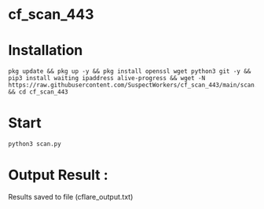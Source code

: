 # cf_scan_443


# Installation 
```
pkg update && pkg up -y && pkg install openssl wget python3 git -y && pip3 install waiting ipaddress alive-progress && wget -N https://raw.githubusercontent.com/SuspectWorkers/cf_scan_443/main/scan.py && cd cf_scan_443
```

# Start
```
python3 scan.py
```

# Output Result :
Results saved to file (cflare_output.txt)
